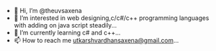 - 👋 Hi, I’m @theuvsaxena
- 👀 I’m interested in web designing,c/c#/c++ programming languages with adding on java script steadily...
- 🌱 I’m currently learning c# and c++...
- 📫 How to reach me utkarshvardhansaxena@gmail.com...

<!---
theuvsaxena/theuvsaxena is a ✨ special ✨ repository because its `README.md` (this file) appears on your GitHub profile.
You can click the Preview link to take a look at your changes.
--->
